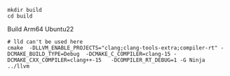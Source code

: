```shell
mkdir build
cd build
```

Build Arm64 Ubuntu22

```shell
# lld can't be used here
cmake  -DLLVM_ENABLE_PROJECTS="clang;clang-tools-extra;compiler-rt" -DCMAKE_BUILD_TYPE=Debug  -DCMAKE_C_COMPILER=clang-15 -DCMAKE_CXX_COMPILER=clang++-15   -DCOMPILER_RT_DEBUG=1 -G Ninja ../llvm
```
